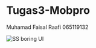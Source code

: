 # Tugas3-Mobpro
Muhamad Faisal Raafi 065119132

![SS boring UI](https://user-images.githubusercontent.com/101640978/172375497-dac55421-b648-4b68-bde8-a384c499e73e.png)
